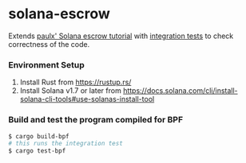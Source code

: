 # solana-escrow
Extends [paulx' Solana escrow tutorial](https://paulx.dev/blog/2021/01/14/programming-on-solana-an-introduction/) with [integration tests](./tests/integration.rs) to check correctness of the code.

### Environment Setup
1. Install Rust from https://rustup.rs/
2. Install Solana v1.7 or later from https://docs.solana.com/cli/install-solana-cli-tools#use-solanas-install-tool

### Build and test the program compiled for BPF

```bash
$ cargo build-bpf
# this runs the integration test
$ cargo test-bpf
```
